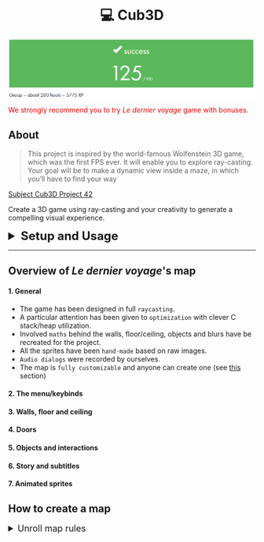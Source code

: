 <h1 align=center>💻 Cub3D</h1>
<p align="center">
  <img src="img/cub3d.png?raw=true"/>
</p>

<span style="color: #f00000">We strongly recommend you to try *Le dernier voyage* game with bonuses.</span>

## About

> This project is inspired by the world-famous Wolfenstein 3D game, which
> was the first FPS ever. It will enable you to explore ray-casting. Your goal will be to
> make a dynamic view inside a maze, in which you’ll have to find your way

[Subject Cub3D Project 42](cub3d.pdf)

Create a 3D game using ray-casting and your creativity to generate a compelling visual experience.

<details>
<summary style="font-size: x-large; font-weight: bold"> Setup and Usage</summary>

**Clone the Repository**:
```bash
git clone https://github.com/QuentinThierry/Cub3D.git;
cd Cub3D
```

### Mandatory Part
```bash
cd Cub3D;
make
```

### Bonus Part
```bash
cd Cub3D_bonus;
make
```

## Usage
### Mandatory Part
```bash
./cub3D maps/valid.cub
```

### Bonus Part
```bash
./le_dernier_voyage maps/le_dernier_voyage.cub
```
1. Run the program with a map file as the first argument. The map file must have a `.cub` extension.
2. A game window will open.
3. Use `Esc` or the top-right cross to exit the game.
4. Use the options menu to configure key bindings.

- Controls:
  - **a/w/s/d** to move.
  - **left/right arrows** or **mouse** to rotate the view.
  - **p** to pause the game.
  - **Space** to open doors.
  - **Left-click** to interact with objects and locked doors.
  - Walk over items on the floor to pick them up.
  - **Left-shift** to sprint
  - **=/-** to zoom in/out on the minimap

</details>

---------

## Overview of *Le dernier voyage*'s map

#### 1. General
- The game has been designed in full ```raycasting```.
- A particular attention has been given to ```optimization``` with clever C stack/heap utilization.
- Involved ```maths``` behind the walls, floor/ceiling, objects and blurs have be recreated for the project.
- All the sprites have been ```hand-made``` based on raw images.
- ```Audio dialogs``` were recorded by ourselves.
- The map is ```fully customizable``` and anyone can create one (see [this](#how-to-create-a-map) section)

#### 2. The menu/keybinds

#### 3. Walls, floor and ceiling

#### 4. Doors

#### 5. Objects and interactions

#### 6. Story and subtitles

#### 7. Animated sprites

## How to create a map
<details>
<summary style="font-size: large;">Unroll map rules</summary>

### 1.Mandatory part of the map:

#### Legend/Header Requirements:
 - **NO** <.xpm file's name>      define the wall's north texture
 - **SO** <.xpm file's name>      define the wall's south texture
 - **EA** <.xpm file's name>      define the wall's east texture
 - **WE** <.xpm file's name>      define the wall's west texture
 - **C** <color R,G,B>           define the ceiling's color
 - **F** <color R,G,B>           define the floor's color

**R, G, B** needs to be between 0 and 255.

#### In the map:
 - **1** is a wall
 - **0** is an empty cell
 - To define the player :
   - **N** the player is facing north
   - **S** the player is facing south
   - **E** the player is facing east
   - **W** the player is facing west

:warning: Important :  
- The spaces are a valid part of the map.  
- There is only one player by map.   
- The map must be closed/surrounded by walls.  
- The map's name ends by **".cub"**  

Example :
```
NO ./path_to_the_north_texture.xpm
SO ./path_to_the_south_texture.xpm
WE ./path_to_the_west_texture.xpm
EA ./path_to_the_east_texture.xpm
F 220,100,0
C 225,30,0

1111111111111111111111111
1000000000110000000000001
1011000001110000000000001
1001000000000000000000001
111111111011000001110000000000001
100000000011000001110111111111111
11110111111111011100000010001
11110111111111011101010010001
11000000110101011100000010001
10000000000000001100000010001
10000000000000001101010010001
11000001110101011111011110N0111
11110111 1110101 101111010001
11111111 1111111 111111111111
```

### 2.Bonus part of the map:

#### 2.1.Items required in the map

##### In the legend/header:
 - **NO** <.xpm file's name> define the wall's north texture
 - **SO** <.xpm file's name> define the wall's south texture
 - **EA** <.xpm file's name> define the wall's east texture
 - **WE** <.xpm file's name> define the wall's west texture
 - **C** <.xpm file's name> define the ceiling
 - **F** <.xpm file's name> define the floor

Between the legend and the map you need to write **"MAP"** on a new line.

##### In the map:
 - **1** is a wall
 - **0** is an empty cell
 - To define the player :
   - **N** the player is facing north
   - **S** the player is facing south
   - **E** the player is facing east
   - **W** the player is facing west

:warning: Important :  
- The spaces are a valid part of the map.
- There is only one player by map.  
- The map must be closed/surrounded by walls.
- The map's name ends by **".cub"**

#### 2.2.Other items that can be add

:warning: You can't use the letters **1, 0, N, S, E, W** to add new items on the map.  
:warning: You can't use the same letter mutliple time for the same item.  
:warning: A letter can't define a wall and a floor or a ceiling at the same time.  


- Wall type: **\<letter in ascii to insert in the map>** <.xpm file's name for the 4 orientations>
- Wall type: **N_\<letter in ascii to insert in the map>** <.xpm file's name for the north texture>
- Wall type: **S_\<letter in ascii to insert in the map>** <.xpm file's name for the south texture>
- Wall type: **E_\<letter in ascii to insert in the map>** <.xpm file's name for the east texture>
- Wall type: **W_\<letter in ascii to insert in the map>** <.xpm file's name for the west texture>
- Ceiling: **C_\<letter in ascii to insert in the map>** <.xpm file's name for the ceiling>
- Floor: **F_\<letter in ascii to insert in the map>** <.xpm file's name for the floor>

##### **Door**
:warning: The door can't lead outside of the map.  
:warning: The door needs to have one wall on each side.  
:white_check_mark: You can add floor or ceiling texture to the door.

- Door : **D_\<letter in ascii to insert in the map>** <.xpm file's name>
- Lock door : **D_\<letter of the wanted object>_\<letter in ascii to insert in the map>** <.xpm file's name door before the interaction> <.xpm file's name door after the interaction>
- Exit door for the game's end : **T_\<letter in ascii to insert in the map>** <.xpm file's name>
  - :warning: There is only one exit on the map

##### **Object**

:white_check_mark: You can add floor or ceiling texture to the object.

- Object with collision : **OW_\<letter in ascii to insert in the map>** <.xpm file's name>
- Object interactive with collision : **OI_\<letter in ascii to insert in the map>** <.xpm file's name object on the floor> <.xpm file's name object in the hand> <.xpm file's name object before the interaction> <.xpm file's name object after the interaction>
- Object without collision : **OE_\<letter in ascii to insert in the map>** <.xpm file's name>
- Object interactive without collision : **OI_\<letter in ascii to insert in the map>** <.xpm file's name object on the floor> <.xpm file's name object in the hand>
- Receptacle : **R_\<letter of the wanted object>_\<letter in ascii to insert in the map>** <.xpm file's name receptacle before the interaction> <.xpm file's name receptacle after the interaction>

##### **Narrator**

- Narrator on a cell or door : **H_\<letter in ascii to insert in the map>** <.wav or .mp3 file's name> <.txt file's name for subitle>
- Narrator on a receptacle : **HR_\<letter in ascii to insert in the map>** <.wav or .mp3 file's name for empty receptacle> <.txt file's name for subitle for empty receptacle> <.wav or .mp3 file's name when the receptacle is completed> <.txt file's name for subitle when the receptacle is completed>

:warning: In the subtitle file, a new line will indicate the separation between two subtitle's blocks.

##### **Music**

- Music on a cell or door : **M_\<letter in ascii to insert in the map>** <.wav or .mp3 file's name>
- Music on an object : **MO_\<letter in ascii to insert in the map>** <.wav or .mp3 file's name>
- Music on a receptacle : **MR_\<letter in ascii to insert in the map>** <.wav or .mp3 file's name for empty receptacle> <.wav or .mp3 file's name when the receptacle is completed>

##### **Animation**

- Instead of giving a file .xpm you can give a directory, where there is an other directory inside, which contains all the animation frame and a file config.cfg.
- The frames need to be sorted by alphabetical order.
- The config file contains the time between each frames and on a new line the time between each animation in milisecond.

##### **Random Texture**

- Instead of giving a file .xpm you can give a directory, where there is all the random textures or animations you want.
- For the animation inside this directory, you give a directory, which contains all the animation frame and a file config.cfg.

Example :
```
NO ./path_to_the_north_texture.xpm
SO ./path_to_the_south_texture.xpm
WE ./path_to_the_west_texture.xpm
EA ./path_to_the_east_texture.xpm
F ./path_to_the_floor_texture.xpm
C ./path_to_the_ceiling_animation_directory/

T_a ./path_to_the_end_door_texture.xpm
MR_a ./path_to_the_empty_receptacle_music.wav ./path_to_the_full_receptacle_music.mp3

D_i ./path_to_the_door_texture.xpm

D_c_b ./path_to_the_lock_door_texture.xpm ./path_to_the_open_door_texture.xpm
OI_c ./path_to_the_ojbect_on_the_floor_texture.xpm ./path_to_the_object_in_the_hand_texture.xpm
MO_c ./path_to_the_object_music.wav
F_c ./path_to_the_floor_texture.xpm
C_c ./path_to_the_ceiling_texture.xpm

M_d ./path_to_the_cell_music.wav

OI_e ./path_to_the_ojbect_on_the_floor_texture.xpm ./path_to_the_object_in_the_hand_texture.xpm
MO_e ./path_to_the_object_music.wav
R_e_f ./path_to_the_empty_receptacle_texture.xpm ./path_to_the_full_recepacle_texture.xpm
MR_f ./path_to_the_empty_receptacle_music.wav ./path_to_the_full_receptacle_music.mp3

OI_g ./path_to_the_ojbect_on_the_floor_texture.xpm ./path_to_the_object_in_the_hand_texture.xpm ./path_to_the_object_before_interaction_texture.xpm ./path_to_the_object_after_interaction_texture.xpm
H_g ./path_to_the_object_narrator.wav ./path_to_the_subtitle_narrator.txt
R_g_h ./path_to_the_empty_receptacle_texture.xpm ./path_to_the_full_recepacle_texture.xpm
HR_h ./path_to_the_empty_receptacle_narrator.wav ./path_to_the_subtitle_narrator.txt ./path_to_the_full_receptacle_narrator.mp3 ./path_to_the_subtitle_narrator.txt

OW_j ./path_to_the_colliding_object_texture.xpm
OE_k ./path_to_the_non_colliding_object_texture.xpm

l ./path_to_the_texture.xpm
N_l ./path_to_the_north_texture.xpm

F_m ./path_to_the_floor_texture.xpm
C_m ./path_to_the_ceiling_texture.xpm

MAP
11111111111111111llllllllll
1000000i000000000lmmmmmmmml
100000010000j0000immmmkmmml
10000001000000000lmmmmmmmml
11111111111a11i11llllilllll
11111000d000000001000000001
1100b000000000000i000000001
1000100c0000000e01000000001
110110h0000g000f01000000001
11i11111i1111111111111111i1
10000001000000000i000000001
100000010000000001000000001
1000000i0000000001000000001
111111111111111111111111111
```
